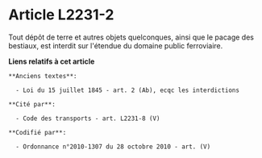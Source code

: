 # Article L2231-2

Tout dépôt de terre et autres objets quelconques, ainsi que le pacage des bestiaux, est interdit sur l'étendue du domaine
public ferroviaire.

**Liens relatifs à cet article**

	**Anciens textes**:

	  - Loi du 15 juillet 1845 - art. 2 (Ab), ecqc les interdictions

	**Cité par**:

	  - Code des transports - art. L2231-8 (V)

	**Codifié par**:

	  - Ordonnance n°2010-1307 du 28 octobre 2010 - art. (V)
